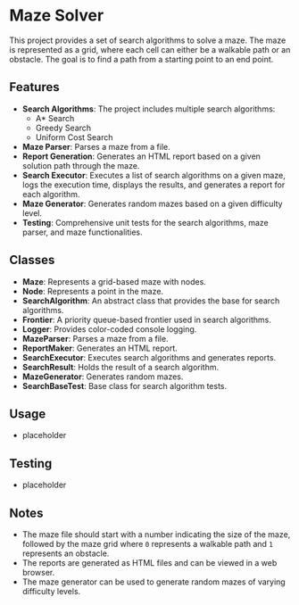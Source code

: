 # Maze Solver

This project provides a set of search algorithms to solve a maze. The maze is represented as a grid, where each cell can either be a walkable path or an obstacle. The goal is to find a path from a starting point to an end point.

## Features

- **Search Algorithms**: The project includes multiple search algorithms:
  - A* Search
  - Greedy Search
  - Uniform Cost Search
- **Maze Parser**: Parses a maze from a file.
- **Report Generation**: Generates an HTML report based on a given solution path through the maze.
- **Search Executor**: Executes a list of search algorithms on a given maze, logs the execution time, displays the results, and generates a report for each algorithm.
- **Maze Generator**: Generates random mazes based on a given difficulty level.
- **Testing**: Comprehensive unit tests for the search algorithms, maze parser, and maze functionalities.

## Classes

- **Maze**: Represents a grid-based maze with nodes.
- **Node**: Represents a point in the maze.
- **SearchAlgorithm**: An abstract class that provides the base for search algorithms.
- **Frontier**: A priority queue-based frontier used in search algorithms.
- **Logger**: Provides color-coded console logging.
- **MazeParser**: Parses a maze from a file.
- **ReportMaker**: Generates an HTML report.
- **SearchExecutor**: Executes search algorithms and generates reports.
- **SearchResult**: Holds the result of a search algorithm.
- **MazeGenerator**: Generates random mazes.
- **SearchBaseTest**: Base class for search algorithm tests.

## Usage

- placeholder

## Testing

- placeholder

## Notes

- The maze file should start with a number indicating the size of the maze, followed by the maze grid where `0` represents a walkable path and `1` represents an obstacle.
- The reports are generated as HTML files and can be viewed in a web browser.
- The maze generator can be used to generate random mazes of varying difficulty levels.
